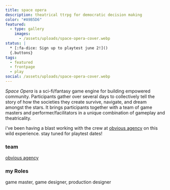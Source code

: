 ```yaml
---
title: space opera
description: theatrical ttrpg for democratic decision making
color: "#A9B5D6"
featured:
  - type: gallery
    images:
      - /assets/uploads/space-opera-cover.webp
status: |
  * [:fa-dice: Sign up to playtest june 2!]()
  {.buttons}
tags:
  - featured
  - frontpage
  - play
social: /assets/uploads/space-opera-cover.webp
---
```

*Space Opera* is a sci-fi/fantasy game engine for building empowered community. Participants gather over several days to collectively tell the story of how the societies they create survive, navigate, and dream amongst the stars. It brings participants together with a team of game masters and performer/facilitators in a unique combination of gameplay and theatricality.

i've been having a blast working with the crew at [obvious agency](https://www.obvious-agency.com/) on this wild experience. stay tuned for playtest dates!

### team
[obvious agency](https://www.obvious-agency.com/)

### my Roles
game master, game designer, production designer